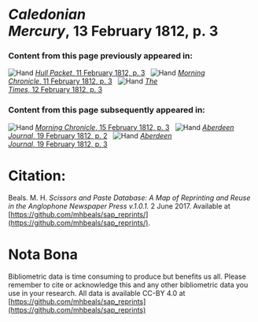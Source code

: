 # *Caledonian Mercury*, 13 February 1812, p. 3  
  
### Content from this page previously appeared in:  
![Hand](http://scissorsandpaste.net/wp-content/uploads/2017/06/smallhandpointer.png) [*Hull Packet*, 11 February 1812, p. 3](https://mhbeals.github.io/sap_html/Hull-Packet/Hull-Packet-11-February-1812-p-3)  
![Hand](http://scissorsandpaste.net/wp-content/uploads/2017/06/smallhandpointer.png) [*Morning Chronicle*, 11 February 1812, p. 3](https://mhbeals.github.io/sap_html/Morning-Chronicle/Morning-Chronicle-11-February-1812-p-3)  
![Hand](http://scissorsandpaste.net/wp-content/uploads/2017/06/smallhandpointer.png) [*The Times*, 12 February 1812, p. 3](https://mhbeals.github.io/sap_html/The-Times/The-Times-12-February-1812-p-3)  
  
### Content from this page subsequently appeared in:  
![Hand](http://scissorsandpaste.net/wp-content/uploads/2017/06/smallhandpointer.png) [*Morning Chronicle*, 15 February 1812, p. 3](https://mhbeals.github.io/sap_html/Morning-Chronicle/Morning-Chronicle-15-February-1812-p-3)  
![Hand](http://scissorsandpaste.net/wp-content/uploads/2017/06/smallhandpointer.png) [*Aberdeen Journal*, 19 February 1812, p. 2](https://mhbeals.github.io/sap_html/Aberdeen-Journal/Aberdeen-Journal-19-February-1812-p-2)  
![Hand](http://scissorsandpaste.net/wp-content/uploads/2017/06/smallhandpointer.png) [*Aberdeen Journal*, 19 February 1812, p. 3](https://mhbeals.github.io/sap_html/Aberdeen-Journal/Aberdeen-Journal-19-February-1812-p-3)  


# Citation: 

Beals. M. H. *Scissors and Paste Database: A Map of Reprinting and Reuse in the Anglophone Newspaper Press v.1.0.1.* 2 June 2017. Available at [https://github.com/mhbeals/sap_reprints/](https://github.com/mhbeals/sap_reprints/). 

# Nota Bona

Bibliometric data is time consuming to produce but benefits us all. Please remember to cite or acknowledge this and any other bibliometric data you use in your research. All data is available CC-BY 4.0 at [https://github.com/mhbeals/sap_reprints](https://github.com/mhbeals/sap_reprints)